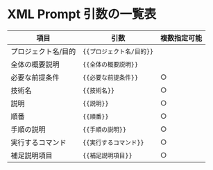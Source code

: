 # XML Prompt 引数の一覧表

| 項目                | 引数                      | 複数指定可能 |
| ------------------- | ------------------------- | ------------ |
| プロジェクト名/目的 | `{{プロジェクト名/目的}}` |              |
| 全体の概要説明      | `{{全体の概要説明}}`      |              |
| 必要な前提条件      | `{{必要な前提条件}}`      | ○            |
| 技術名              | `{{技術名}}`              | ○            |
| 説明                | `{{説明}}`                | ○            |
| 順番                | `{{順番}}`                | ○            |
| 手順の説明          | `{{手順の説明}}`          | ○            |
| 実行するコマンド    | `{{実行するコマンド}}`    | ○            |
| 補足説明項目        | `{{補足説明項目}}`        | ○            |
